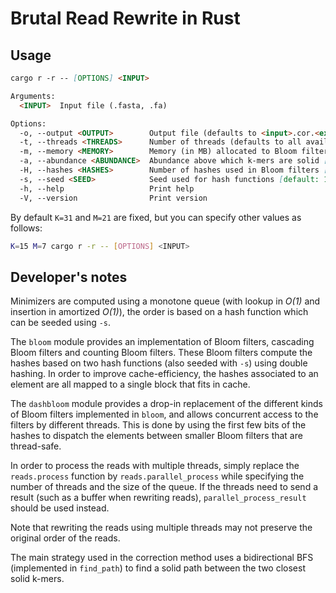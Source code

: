 # Brutal Read Rewrite in Rust

## Usage

```md
cargo r -r -- [OPTIONS] <INPUT>

Arguments:
  <INPUT>  Input file (.fasta, .fa)

Options:
  -o, --output <OUTPUT>        Output file (defaults to <input>.cor.<ext>)
  -t, --threads <THREADS>      Number of threads (defaults to all available threads)
  -m, --memory <MEMORY>        Memory (in MB) allocated to Bloom filters (defaults to input size)
  -a, --abundance <ABUNDANCE>  Abundance above which k-mers are solid [default: 5]
  -H, --hashes <HASHES>        Number of hashes used in Bloom filters [default: 3]
  -s, --seed <SEED>            Seed used for hash functions [default: 101010]
  -h, --help                   Print help
  -V, --version                Print version
```

By default `K=31` and `M=21` are fixed, but you can specify other values as follows:
```sh
K=15 M=7 cargo r -r -- [OPTIONS] <INPUT>
```

## Developer's notes

Minimizers are computed using a monotone queue (with lookup in *O(1)* and insertion in amortized *O(1)*), the order is based on a hash function which can be seeded using `-s`.

The `bloom` module provides an implementation of Bloom filters, cascading Bloom filters and counting Bloom filters.
These Bloom filters compute the hashes based on two hash functions (also seeded with `-s`) using double hashing.
In order to improve cache-efficiency, the hashes associated to an element are all mapped to a single block that fits in cache.

The `dashbloom` module provides a drop-in replacement of the different kinds of Bloom filters implemented in `bloom`, and allows concurrent access to the filters by different threads.
This is done by using the first few bits of the hashes to dispatch the elements between smaller Bloom filters that are thread-safe.

In order to process the reads with multiple threads, simply replace the `reads.process` function by `reads.parallel_process` while specifying the number of threads and the size of the queue.
If the threads need to send a result (such as a buffer when rewriting reads), `parallel_process_result` should be used instead.

Note that rewriting the reads using multiple threads may not preserve the original order of the reads.

The main strategy used in the correction method uses a bidirectional BFS (implemented in `find_path`) to find a solid path between the two closest solid k-mers.
